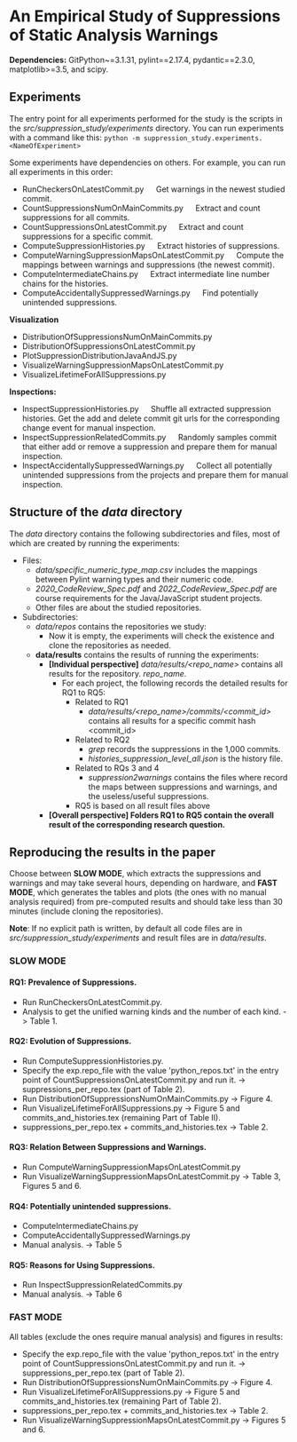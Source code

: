 # An Empirical Study of Suppressions of Static Analysis Warnings

**Dependencies:**
  GitPython~=3.1.31,
  pylint==2.17.4,
  pydantic==2.3.0,
  matplotlib>=3.5,
  and scipy.

## Experiments

The entry point for all experiments performed for the study is the scripts in the *src/suppression_study/experiments* directory.
You can run experiments with a command like this:
`python -m suppression_study.experiments.<NameOfExperiment>`

Some experiments have dependencies on others. For example, you can run all experiments in this order:
* RunCheckersOnLatestCommit.py &emsp; Get warnings in the newest studied commit.
* CountSuppressionsNumOnMainCommits.py &emsp; Extract and count suppressions for all commits.
* CountSuppressionsOnLatestCommit.py &emsp; Extract and count suppressions for a specific commit.
* ComputeSuppressionHistories.py &emsp; Extract histories of suppressions.
* ComputeWarningSuppressionMapsOnLatestCommit.py &emsp; Compute the mappings between warnings and suppressions (the newest commit).
* ComputeIntermediateChains.py &emsp; Extract intermediate line number chains for the histories. 
* ComputeAccidentallySuppressedWarnings.py &emsp; Find potentially unintended suppressions.

**Visualization**
* DistributionOfSuppressionsNumOnMainCommits.py
* DistributionOfSuppressionsOnLatestCommit.py
* PlotSuppressionDistributionJavaAndJS.py
* VisualizeWarningSuppressionMapsOnLatestCommit.py
* VisualizeLifetimeForAllSuppressions.py

**Inspections:**  
* InspectSuppressionHistories.py &emsp; Shuffle all extracted suppression histories. Get the add and delete commit git urls for the corresponding change event for manual inspection.
* InspectSuppressionRelatedCommits.py &emsp; Randomly samples commit that either add or remove a suppression and prepare them for manual inspection. 
* InspectAccidentallySuppressedWarnings.py &emsp; Collect all potentially unintended suppressions from the projects and prepare them for manual inspection. 

## Structure of the *data* directory

The *data* directory contains the following subdirectories and files, most of which are created by running the experiments:
* Files:
    * *data/specific_numeric_type_map.csv* includes the mappings between Pylint warning types and their numeric code.
    * *2020_CodeReview_Spec.pdf* and *2022_CodeReview_Spec.pdf* are course requirements for the Java/JavaScript student projects.
    * Other files are about the studied repositories.
* Subdirectories:
    * *data/repos* contains the repositories we study: 
        * Now it is empty, the experiments will check the existence and clone the repositories as needed.
    * **data/results** contains the results of running the experiments:
        * **[Individual perspective]** *data/results/<repo_name>* contains all results for the repository.
        *repo_name*.   
          * For each project, the following records the detailed results for RQ1 to RQ5:
            * Related to RQ1
              * *data/results/<repo_name>/commits/<commit_id>* contains all results for a specific commit hash <commit_id>        
            * Related to RQ2
              * *grep* records the suppressions in the 1,000 commits.
              * *histories_suppression_level_all.json* is the history file.
            * Related to RQs 3 and 4
              * *suppression2warnings* contains the files where record the maps between suppressions and warnings, and the useless/useful suppressions. 
            * RQ5 is based on all result files above
      * **[Overall perspective] Folders RQ1 to RQ5 contain the overall result of the corresponding research question.**

## Reproducing the results in the paper
Choose between **SLOW MODE**, which extracts the suppressions and warnings and may take several hours, depending on hardware, and **FAST MODE**, which generates the tables and plots (the ones with no manual analysis required) from pre-computed results and should take less than 30 minutes (include cloning the repositories). 

**Note**: If no explicit path is written, by default all code files are in *src/suppression_study/experiments* and result files are in *data/results*.

### SLOW MODE
#### RQ1: Prevalence of Suppressions. 
* Run RunCheckersOnLatestCommit.py. 
* Analysis to get the unified warning kinds and the number of each kind. -> Table 1.

#### RQ2: Evolution of Suppressions.
* Run ComputeSuppressionHistories.py.
* Specify the exp.repo_file with the value 'python_repos.txt' in the entry point of CountSuppressionsOnLatestCommit.py and run it. -> suppressions_per_repo.tex (part of Table 2).
* Run DistributionOfSuppressionsNumOnMainCommits.py -> Figure 4.
* Run VisualizeLifetimeForAllSuppressions.py -> Figure 5 and commits_and_histories.tex (remaining Part of Table II).
* suppressions_per_repo.tex + commits_and_histories.tex -> Table 2.

#### RQ3: Relation Between Suppressions and Warnings.
* Run ComputeWarningSuppressionMapsOnLatestCommit.py
* Run VisualizeWarningSuppressionMapsOnLatestCommit.py -> Table 3, Figures 5 and 6.

#### RQ4: Potentially unintended suppressions.
* ComputeIntermediateChains.py 
* ComputeAccidentallySuppressedWarnings.py 
* Manual analysis. -> Table 5

#### RQ5: Reasons for Using Suppressions.
* Run InspectSuppressionRelatedCommits.py
* Manual analysis. -> Table 6

### FAST MODE
All tables (exclude the ones require manual analysis) and figures in results: 
* Specify the exp.repo_file with the value 'python_repos.txt' in the entry point of CountSuppressionsOnLatestCommit.py and run it. -> suppressions_per_repo.tex (part of Table 2).
* Run DistributionOfSuppressionsNumOnMainCommits.py -> Figure 4.
* Run VisualizeLifetimeForAllSuppressions.py -> Figure 5 and commits_and_histories.tex (remaining Part of Table 2).
* suppressions_per_repo.tex + commits_and_histories.tex -> Table 2.
* Run VisualizeWarningSuppressionMapsOnLatestCommit.py -> Figures 5 and 6.
